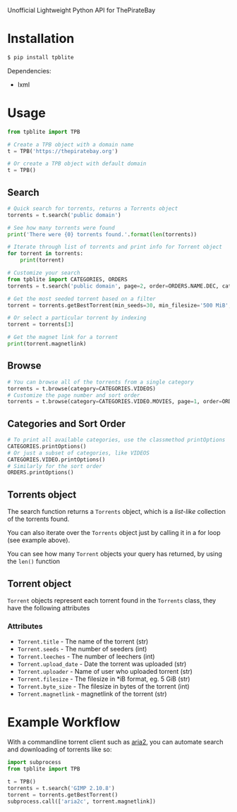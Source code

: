 Unofficial Lightweight Python API for ThePirateBay

Installation
=============
```sh
$ pip install tpblite
```

Dependencies:
 - lxml

Usage
==========

```python
from tpblite import TPB

# Create a TPB object with a domain name
t = TPB('https://thepiratebay.org')

# Or create a TPB object with default domain
t = TPB()
```
## Search
```python
# Quick search for torrents, returns a Torrents object
torrents = t.search('public domain')

# See how many torrents were found
print('There were {0} torrents found.'.format(len(torrents))

# Iterate through list of torrents and print info for Torrent object
for torrent in torrents:
    print(torrent)

# Customize your search
from tpblite import CATEGORIES, ORDERS
torrents = t.search('public domain', page=2, order=ORDERS.NAME.DEC, category=CATEGORIES.VIDEO.MOVIES)

# Get the most seeded torrent based on a filter
torrent = torrents.getBestTorrent(min_seeds=30, min_filesize='500 MiB', max_filesize='4 GiB')

# Or select a particular torrent by indexing
torrent = torrents[3]

# Get the magnet link for a torrent
print(torrent.magnetlink)
```
## Browse
```python
# You can browse all of the torrents from a single category
torrents = t.browse(category=CATEGORIES.VIDEOS)
# Customize the page number and sort order
torrents = t.browse(category=CATEGORIES.VIDEO.MOVIES, page=1, order=ORDERS.UPLOADED.DES)
```

## Categories and Sort Order
```python
# To print all available categories, use the classmethod printOptions
CATEGORIES.printOptions()
# Or just a subset of categories, like VIDEOS
CATEGORIES.VIDEO.printOptions()
# Similarly for the sort order
ORDERS.printOptions()
```

## Torrents object
The search function returns a `Torrents` object, which is a *list-like* collection of the torrents found.

You can also iterate over the `Torrents` object just by calling it in a for loop (see example above).

You can see how many `Torrent` objects your query has returned, by using the `len()` function

## Torrent object
`Torrent` objects represent each torrent found in the `Torrents` class, they have the following attributes
### Attributes
- `Torrent.title` - The name of the torrent (str)
- `Torrent.seeds` - The number of seeders (int)
- `Torrent.leeches` - The number of leechers (int)
- `Torrent.upload_date` - Date the torrent was uploaded (str)
- `Torrent.uploader` - Name of user who uploaded torrent (str)
- `Torrent.filesize` - The filesize in *iB format, eg. 5 GiB (str)
- `Torrent.byte_size` - The filesize in bytes of the torrent (int)
- `Torrent.magnetlink` - magnetlink of the torrent (str)


Example Workflow
==========

With a commandline torrent client such as [aria2](https://aria2.github.io/), you can automate search and downloading of torrents like so:
```python
import subprocess
from tpblite import TPB

t = TPB()
torrents = t.search('GIMP 2.10.8')
torrent = torrents.getBestTorrent()
subprocess.call(['aria2c', torrent.magnetlink])
```

